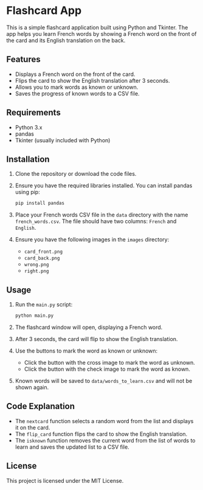 # Flashcard App

This is a simple flashcard application built using Python and Tkinter. The app helps you learn French words by showing a French word on the front of the card and its English translation on the back.

## Features

- Displays a French word on the front of the card.
- Flips the card to show the English translation after 3 seconds.
- Allows you to mark words as known or unknown.
- Saves the progress of known words to a CSV file.

## Requirements

- Python 3.x
- pandas
- Tkinter (usually included with Python)

## Installation

1. Clone the repository or download the code files.
2. Ensure you have the required libraries installed. You can install pandas using pip:

    ```sh
    pip install pandas
    ```

3. Place your French words CSV file in the `data` directory with the name `french_words.csv`. The file should have two columns: `French` and `English`.

4. Ensure you have the following images in the `images` directory:
    - `card_front.png`
    - `card_back.png`
    - `wrong.png`
    - `right.png`

## Usage

1. Run the `main.py` script:

    ```sh
    python main.py
    ```

2. The flashcard window will open, displaying a French word.
3. After 3 seconds, the card will flip to show the English translation.
4. Use the buttons to mark the word as known or unknown:
    - Click the button with the cross image to mark the word as unknown.
    - Click the button with the check image to mark the word as known.

5. Known words will be saved to `data/words_to_learn.csv` and will not be shown again.

## Code Explanation

- The `nextcard` function selects a random word from the list and displays it on the card.
- The `flip_card` function flips the card to show the English translation.
- The `isknown` function removes the current word from the list of words to learn and saves the updated list to a CSV file.

## License

This project is licensed under the MIT License.
